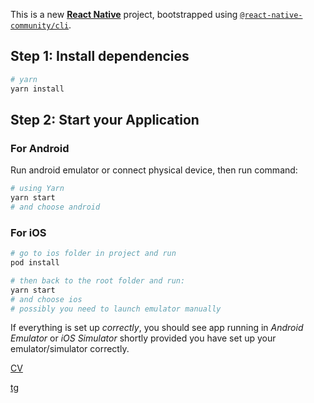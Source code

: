 This is a new [**React Native**](https://reactnative.dev) project, bootstrapped using [`@react-native-community/cli`](https://github.com/react-native-community/cli).


## Step 1: Install dependencies

```bash
# yarn
yarn install
```

## Step 2: Start your Application

### For Android
Run android emulator or connect physical device, then run command:

```bash
# using Yarn
yarn start
# and choose android
```

### For iOS

```bash
# go to ios folder in project and run 
pod install

# then back to the root folder and run:
yarn start
# and choose ios
# possibly you need to launch emulator manually
```

If everything is set up _correctly_, you should see app running in _Android Emulator_ or _iOS Simulator_ shortly provided you have set up your emulator/simulator correctly.


[CV](https://cv.djinni.co/c5/3986af36b0fdfa99c3680c6a5ac927/RomanDovhanCV.pdf)

[tg](https://t.me/romndg)
